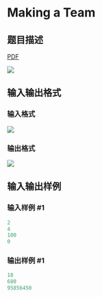 # Making a Team

## 题目描述

[problemUrl]: https://uva.onlinejudge.org/index.php?option=com_onlinejudge&Itemid=8&category=878&page=show_problem&problem=5197

[PDF](https://uva.onlinejudge.org/external/132/p13273.pdf)

![](https://cdn.luogu.com.cn/upload/vjudge_pic/UVA13273/6a5a0018e8822048d0cbc8b9ad6ff585b7070db2.png)

## 输入输出格式

### 输入格式

![](https://cdn.luogu.com.cn/upload/vjudge_pic/UVA13273/da555cf808eac642b3be7bf2461569a48c16e4a6.png)

### 输出格式

![](https://cdn.luogu.com.cn/upload/vjudge_pic/UVA13273/d364f8feab7d94d0fd962b0c41dca073db8e92b0.png)

## 输入输出样例

### 输入样例 #1

```cpp
2
4
100
0
```


### 输出样例 #1

```cpp
18
680
95856450
```


